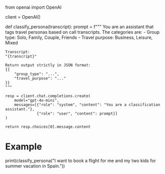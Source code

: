 from openai import OpenAI

client = OpenAI()

def classify_persona(transcript):
    prompt = f"""
    You are an assistant that tags travel personas based on call transcripts.
    The categories are:
    - Group type: Solo, Family, Couple, Friends
    - Travel purpose: Business, Leisure, Mixed

    Transcript:
    "{transcript}"

    Return output strictly in JSON format:
    {{
        "group_type": "...",
        "travel_purpose": "..."
    }}
    """

    resp = client.chat.completions.create(
        model="gpt-4o-mini",
        messages=[{"role": "system", "content": "You are a classification assistant."},
                  {"role": "user", "content": prompt}]
    )

    return resp.choices[0].message.content

# Example
print(classify_persona("I want to book a flight for me and my two kids for summer vacation in Spain."))

